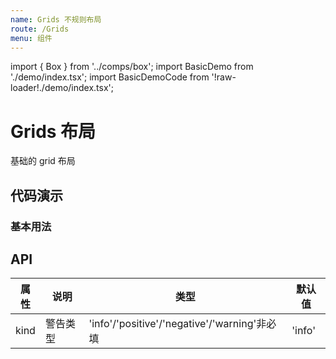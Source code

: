 ```yaml
---
name: Grids 不规则布局
route: /Grids
menu: 组件
---
```


import { Box } from '../comps/box';
import BasicDemo from './demo/index.tsx';
import BasicDemoCode from '!raw-loader!./demo/index.tsx';

# Grids 布局

基础的 grid 布局

## 代码演示

### 基本用法

<Box code={BasicDemoCode} title="基本用法" desc="使用kind控制Alert类型">
  <BasicDemo />
</Box>

## API

| 属性 | 说明     | 类型                                         | 默认值 |
| ---- | -------- | -------------------------------------------- | ------ |
| kind | 警告类型 | 'info'/'positive'/'negative'/'warning'非必填 | 'info' |